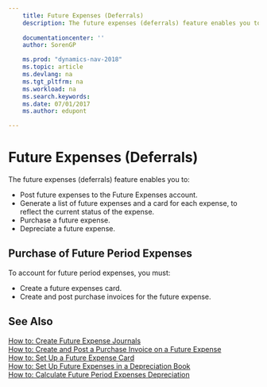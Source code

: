 ```yaml
---
    title: Future Expenses (Deferrals)
    description: The future expenses (deferrals) feature enables you to post future expenses to the Future Expenses account, generate a list of future expenses and a card for each expense, to reflect the current status of the expense, and more.
       
    documentationcenter: ''
    author: SorenGP

    ms.prod: "dynamics-nav-2018"
    ms.topic: article
    ms.devlang: na
    ms.tgt_pltfrm: na
    ms.workload: na
    ms.search.keywords:
    ms.date: 07/01/2017
    ms.author: edupont

---
```

# Future Expenses (Deferrals)
The future expenses (deferrals) feature enables you to:  

- Post future expenses to the Future Expenses account.  
- Generate a list of future expenses and a card for each expense, to reflect the current status of the expense.  
- Purchase a future expense.  
- Depreciate a future expense.  

## Purchase of Future Period Expenses  
To account for future period expenses, you must:  

- Create a future expenses card.  
- Create and post purchase invoices for the future expense.  

## See Also  
 [How to: Create Future Expense Journals](how-to-create-future-expense-journals.md)   
 [How to: Create and Post a Purchase Invoice on a Future Expense](how-to-create-and-post-a-purchase-invoice-on-a-future-expense.md)   
 [How to: Set Up a Future Expense Card](how-to-set-up-a-future-expense-card.md)   
 [How to: Set Up Future Expenses in a Depreciation Book](how-to-set-up-future-expenses-in-a-depreciation-book.md)   
 [How to: Calculate Future Period Expenses Depreciation](how-to-calculate-future-period-expenses-depreciation.md)
